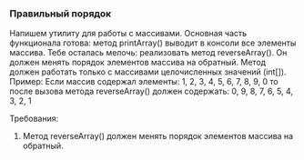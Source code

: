 
### Правильный порядок

Напишем утилиту для работы с массивами. Основная часть функционала готова: метод printArray() выводит в консоли все элементы массива.
Тебе осталась мелочь: реализовать метод reverseArray(). Он должен менять порядок элементов массива на обратный.
Метод должен работать только с массивами целочисленных значений (int[]).
Пример:
Если массив содержал элементы:
1, 2, 3, 4, 5, 6, 7, 8, 9, 0
то после вызова метода reverseArray() должен содержать:
0, 9, 8, 7, 6, 5, 4, 3, 2, 1


Требования:
1.	Метод reverseArray() должен менять порядок элементов массива на обратный.


